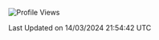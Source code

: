 <!--START_SECTION:waka-->
![Profile Views](http://img.shields.io/badge/Profile%20Views-1-blue)


 Last Updated on 14/03/2024 21:54:42 UTC
<!--END_SECTION:waka-->
